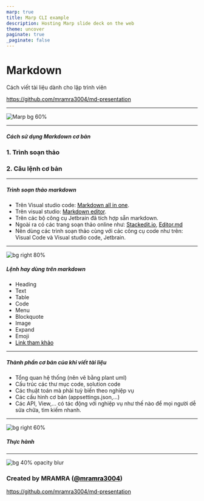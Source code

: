 ```yaml
---
marp: true
title: Marp CLI example
description: Hosting Marp slide deck on the web
theme: uncover
paginate: true
_paginate: false
---
```


<!-- backgroundImage: "linear-gradient(to bottom, #67b8e3, #0288d1)" -->


# <!--fit--> Markdown

Cách viết tài liệu dành cho lập trình viên

https://github.com/mramra3004/md-presentation

<style>a { color: black; }</style>

<!-- This is presenter note. You can write down notes through HTML comment. -->

---

![Marp bg 60%](https://raw.githubusercontent.com/mramra3004/md-presentation/master/assets/kisspng-markdown-computer-icons-text-editor-5b087c0f7dc464.0959796815272827035152.png)

---
##### <!--fit--> Cách sử dụng Markdown cơ bản
   ### 1. Trình soạn thảo
   ### 2. Câu lệnh cơ bản

---
##### <!--fit--> Trình soạn thảo markdown
- Trên Visual studio code: [Markdown all in one](https://marketplace.visualstudio.com/items?itemName=yzhang.markdown-all-in-one).
- Trên visual studio: [Markdown editor](https://marketplace.visualstudio.com/items?itemName=MadsKristensen.MarkdownEditor).
- Trên các bộ công cụ Jetbrain đã tích hợp sẵn markdown.
- Ngoài ra có các trang soạn thảo online như: [Stackedit.io](https://stackedit.io/), [Editor.md](https://pandao.github.io/editor.md/en.html)
- Nên dùng các trình soạn thảo cùng với các công cụ code như trên: Visual Code và Visual studio code, Jetbrain.
---
![bg right 80%](https://media.cheatography.com/storage/thumb/cheatography_markdown.750.jpg?last=1463133059)
##### <!--fit--> Lệnh hay dùng trên markdown
- Heading
- Text
- Table
- Code
- Menu
- Blockquote
- Image
- Expand
- Emoji
- [Link tham khảo](https://www.pdfprof.com/PDF_Image.php?idt=93664&t=39)
---
##### <!--fit--> Thành phần cơ bản của khi viết tài liệu
- Tổng quan hệ thống (nên vẽ bằng plant uml)
- Cấu trúc các thư mục code, solution code
- Các thuật toán mà phải tuỳ biến theo nghiệp vụ
- Các cấu hình cơ bản (appsettings.json,...)
- Các API, View,... có tác động với nghiệp vụ như thế nào để mọi người dễ sửa chữa, tìm kiếm nhanh.
---
![bg right 60%](https://icongr.am/octicons/mark-github.svg)
##### <!--fit--> Thực hành
---
![bg 40% opacity blur](https://avatars.githubusercontent.com/u/34239991?v=4)

### Created by MRAMRA ([@mramra3004](https://github.com/mramra3004))

https://github.com/mramra3004/md-presentation
